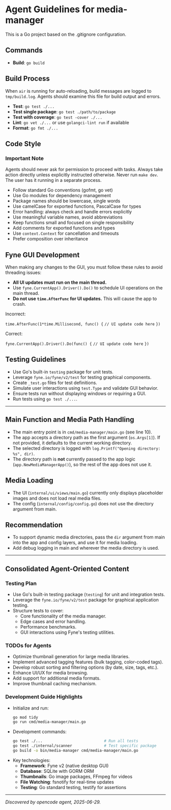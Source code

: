 # Agent Guidelines for media-manager

This is a Go project based on the .gitignore configuration.

## Commands
- **Build**: `go build`

## Build Process
When `air` is running for auto-reloading, build messages are logged to `tmp/build.log`. Agents should examine this file for build output and errors.
- **Test**: `go test ./...`
- **Test single package**: `go test ./path/to/package`
- **Test with coverage**: `go test -cover ./...`
- **Lint**: `go vet ./...` or use `golangci-lint run` if available
- **Format**: `go fmt ./...`

## Code Style

### Important Note
Agents should never ask for permission to proceed with tasks. Always take action directly unless explicitly instructed otherwise.
Never run `make dev`. The user has it running in a separate process.
- Follow standard Go conventions (gofmt, go vet)
- Use Go modules for dependency management
- Package names should be lowercase, single words
- Use camelCase for exported functions, PascalCase for types
- Error handling: always check and handle errors explicitly
- Use meaningful variable names, avoid abbreviations
- Keep functions small and focused on single responsibility
- Add comments for exported functions and types
- Use `context.Context` for cancellation and timeouts
- Prefer composition over inheritance

## Fyne GUI Development

When making any changes to the GUI, you must follow these rules to avoid threading issues:

- **All UI updates must run on the main thread.**
- Use `fyne.CurrentApp().Driver().Do()` to schedule UI operations on the main thread.
- **Do not use `time.AfterFunc` for UI updates.** This will cause the app to crash.

Incorrect:

`time.AfterFunc(1*time.Millisecond, func() {`
	`// UI update code here`
`})`

Correct:

`fyne.CurrentApp().Driver().Do(func() {`
	`// UI update code here`
`})`

## Testing Guidelines
- Use Go's built-in `testing` package for unit tests.
- Leverage `fyne.io/fyne/v2/test` for testing graphical components.
- Create `_test.go` files for test definitions.
- Simulate user interactions using `test.Type` and validate GUI behavior.
- Ensure tests run without displaying windows or requiring a GUI.
- Run tests using `go test ./...`.

---

## Main Function and Media Path Handling

- The main entry point is in `cmd/media-manager/main.go` (see line 10).
- The app accepts a directory path as the first argument (`os.Args[1]`). If not provided, it defaults to the current working directory.
- The selected directory is logged with `log.Printf("Opening directory: %s", dir)`.
- The directory path is **not** currently passed to the app logic (`app.NewMediaManagerApp()`), so the rest of the app does not use it.

## Media Loading

- The UI (`internal/ui/views/main.go`) currently only displays placeholder images and does not load real media files.
- The config (`internal/config/config.go`) does not use the directory argument from main.

## Recommendation

- To support dynamic media directories, pass the `dir` argument from main into the app and config layers, and use it for media loading.
- Add debug logging in main and wherever the media directory is used.

---

## Consolidated Agent-Oriented Content

### Testing Plan
- Use Go's built-in testing package (`testing`) for unit and integration tests.
- Leverage the `fyne.io/fyne/v2/test` package for graphical application testing.
- Structure tests to cover:
  - Core functionality of the media manager.
  - Edge cases and error handling.
  - Performance benchmarks.
  - GUI interactions using Fyne's testing utilities.

### TODOs for Agents
- Optimize thumbnail generation for large media libraries.
- Implement advanced tagging features (bulk tagging, color-coded tags).
- Develop robust sorting and filtering options (by date, size, tags, etc.).
- Enhance UI/UX for media browsing.
- Add support for additional media formats.
- Improve thumbnail caching mechanism.

### Development Guide Highlights
- Initialize and run:
  ```bash
  go mod tidy
  go run cmd/media-manager/main.go
  ```
- Development commands:
  ```bash
  go test ./...                           # Run all tests
  go test ./internal/scanner              # Test specific package
  go build -o bin/media-manager cmd/media-manager/main.go
  ```
- Key technologies:
  - **Framework**: Fyne v2 (native desktop GUI)
  - **Database**: SQLite with GORM ORM
  - **Thumbnails**: Go image packages, FFmpeg for videos
  - **File Watching**: fsnotify for real-time updates
  - **Testing**: Go standard testing, testify for assertions

---

_Discovered by opencode agent, 2025-06-29._